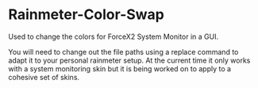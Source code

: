 # Rainmeter-Color-Swap
Used to change the colors for ForceX2 System Monitor in a GUI.

You will need to change out the file paths using a replace command to adapt it to your personal rainmeter setup. At the current time it only works with a system monitoring skin but it is being worked on to apply to a cohesive set of skins.
